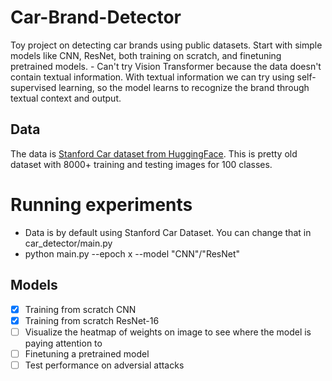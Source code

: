 # Car-Brand-Detector
Toy project on detecting car brands using public datasets. Start with simple models like CNN, ResNet, both training on scratch, and finetuning pretrained models. 
    - Can't try Vision Transformer because the data doesn't contain textual information. With textual information we can try using self-supervised learning, so the model learns to recognize the brand through textual context and output. 


## Data 
The data is [Stanford Car dataset from HuggingFace](https://huggingface.co/datasets/tanganke/stanford_cars). This is pretty old dataset with 8000+ training and testing images for 100 classes. 

# Running experiments  
- Data is by default using Stanford Car Dataset. You can change that in car_detector/main.py 
- python main.py --epoch x --model "CNN"/"ResNet"

## Models 
-[x] Training from scratch CNN   
-[x] Training from scratch ResNet-16   
-[ ] Visualize the heatmap of weights on image to see where the model is paying attention to  
-[ ] Finetuning a pretrained model  
-[ ] Test performance on adversial attacks 